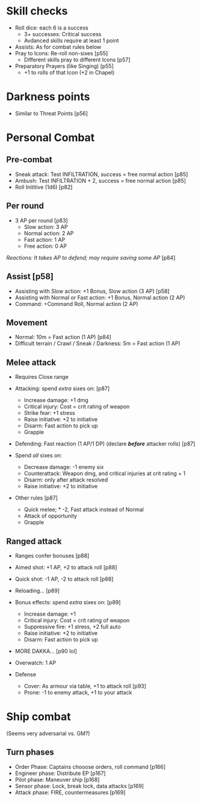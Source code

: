 # Skill checks

* Roll dice: each 6 is a success
  * 3+ successes: Critical success
  * Avdanced skills require at least 1 point
* Assists: As for combat rules below  
* Pray to Icons: Re-roll non-sixes [p55]
  * Different skills pray to different Icons [p57]
* Preparatory Prayers (like Singing) [p55]
  * +1 to rolls of that Icon (+2 in Chapel)

# Darkness points
 
 * Similar to Threat Points [p56]

# Personal Combat

## Pre-combat
* Sneak attack: Test INFILTRATION, success = free normal action [p85]
* Ambush: Test INFILTRATION + 2, success = free normal action [p85]
* Roll Inititive (1d6) [p82]
## Per round
* 3 AP per round [p83]
  * Slow action: 3 AP
  * Normal action: 2 AP
  * Fast action: 1 AP
  * Free action: 0 AP

 *Reactions: It takes AP to defend; may require saving some AP*  [p84]

## Assist [p58]
* Assisting with Slow action: +1 Bonus, Slow action (3 AP) [p58]
* Assisting with Normal or Fast action: +1 Bonus, Normal action (2 AP)  
* Command: +Command Roll, Normal action (2 AP)  
  
## Movement
* Normal: 10m = Fast action (1 AP)  [p84]
* Difficult terrain / Crawl / Sneak / Darkness: 5m = Fast action (1 AP)

## Melee attack
* Requires Close range
* Attacking: spend *extra* sixes on: [p87]
  * Increase damage: +1 dmg
  * Critical injury: Cost = crit rating of weapon
  * Strike fear: +1 stress
  * Raise initiative: +2 to initiative
  * Disarm: Fast action to pick up
  * Grapple
  
* Defending: Fast reaction (1 AP/1 DP) (declare _**before**_ attacker rolls)  [p87]
* Spend *all* sixes on:
  * Decrease damage: -1 enemy six
  * Counterattack: Weapon dmg, and critical injuries at crit rating + 1
  * Disarm: only after attack resolved
  * Raise initiative: +2 to initiative

* Other rules [p87]
  * Quick melee; * -2, Fast attack instead of Normal
  * Attack of opportunity
  * Grapple

## Ranged attack
* Ranges confer bonuses [p88]
* Aimed shot: +1 AP, +2 to attack roll [p88]
* Quick shot: -1 AP, -2 to attack roll [p88]
* Reloading...  [p89]
* Bonus effects: spend *extra* sixes on: [p89]
  * Increase damage: +1
  * Critical injury: Cost = crit rating of weapon
  * Suppressive fire: +1 stress, +2 full auto
  * Raise initiative: +2 to initiative
  * Disarm: Fast action to pick up
* MORE DAKKA... [p90 lol]
* Overwatch: 1 AP

* Defense
  * Cover: As armour via table, +1 to attack roll [p93]
  * Prone: -1 to enemy attack, +1 to your attack

# Ship combat
(Seems very adversarial vs. GM?)

## Turn phases
* Order Phase: Captains chooose orders, roll command [p166]
* Engineer phase: Distribute EP [p167]
* Pilot phase: Maneuver ship [p168]
* Sensor phase: Lock, break lock, data attacks [p169]
* Attack phase: FIRE, countermeasures [p169]


  
  
  
